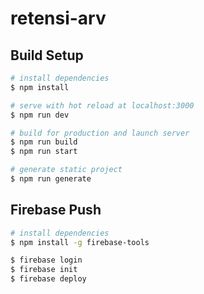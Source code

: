 # retensi-arv

## Build Setup

```bash
# install dependencies
$ npm install

# serve with hot reload at localhost:3000
$ npm run dev

# build for production and launch server
$ npm run build
$ npm run start

# generate static project
$ npm run generate
```

## Firebase Push

```bash
# install dependencies
$ npm install -g firebase-tools

$ firebase login
$ firebase init
$ firebase deploy
```